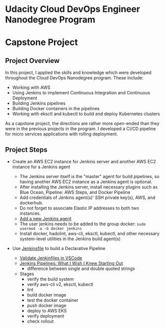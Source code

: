 # Udacity Cloud DevOps Engineer Nanodegree Program
# Capstone Project

## Project Overview
In this project, I applied the skills and knowledge which were developed throughout the Cloud DevOps Nanodegree program. These include:

* Working with AWS
* Using Jenkins to implement Continuous Integration and Continuous Deployment
* Building Jenkins pipelines
* Building Docker containers in the pipelines
* Working with eksctl and kubectl to build and deploy Kubernetes clusters

As a capstone project, the directions are rather more open-ended than they were in the previous projects in the program. I developed a CI/CD pipeline for micro services applications with rolling deployment.

## Project Steps

* Create an AWS EC2 instance for Jenkins server and another AWS EC2 instance for a Jenkins agent
    * The Jenkins server itself is the "master" agent for build pipelines, so having another AWS EC2 instance as a Jenkins agent is optional.
    * After installing the Jenkins server, install necessary plugins such as Blue Ocean, Pipeline: AWS Steps, and Docker Pipeline
    * Add credentials of Jenkins agent(s)' SSH private key(s), AWS, and dockerhub.
    * Do not forget to associate Elastic IP addresses to both two instances.
    * [Add a new Jenkins agent](https://medium.com/@_oleksii_/how-to-deploy-jenkins-agent-and-connect-it-to-jenkins-master-in-microsoft-azure-ffeb085957c0)
    * The user jenkins needs to be added to the group docker: `sudo usermod -a -G docker jenkins`
    * Install docker, hadolint, aws-cli, eksctl, kubectl, and other necessary system-level utilities in the Jenkins build agent(s)

* Use [Jenkinsfile](./Jenkinsfile) to build a Declarative Pipeline
    * [Validate Jenkinfiles in VSCode](https://llu.is/validate-jenkinfiles-in-vscode/)
    * [Jenkins Pipelines: What I Wish I Knew Starting Out](https://medium.com/garbage-collection/jenkins-pipelines-what-i-wish-i-knew-starting-out-6e3d4eb2ff5b)
        * difference between single and double quoted strings
    * Stages
        * verify the build system
        * verify aws-cli v2, eksctl, kubectl
        * lint
        * build docker image
        * test the docker container
        * push docker image
        * deploy to AWS EKS
        * verify deployment
        * check rollout